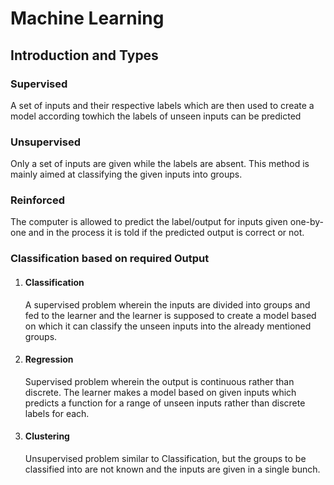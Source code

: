 # Machine Learning

## Introduction and Types
### Supervised
A set of inputs and their respective labels which are then used to create a model according towhich the labels of unseen inputs can be predicted

### Unsupervised
Only a set of inputs are given while the labels are absent. This method is mainly aimed at classifying the given inputs into groups.

### Reinforced
The computer is allowed to predict the label/output for inputs given one-by-one and in the process it is told if the predicted output is correct or not.

### Classification based on required Output
<ol>
	<li>
		<h4>Classification</h4>
		A supervised problem wherein the inputs are divided into groups and fed to the learner and the learner is supposed to create a model based on which it can classify the unseen inputs into the already mentioned groups.
	</li>
	<li>
		<h4>Regression</h4>
		Supervised problem wherein the output is continuous rather than discrete. The learner makes a model based on given inputs which predicts a function for a range of unseen inputs rather than discrete labels for each.
	</li>
	<li>
		<h4>Clustering</h4>
		Unsupervised problem similar to Classification, but the groups to be classified into are not known and the inputs are given in a single bunch.
	</li>
</ol>